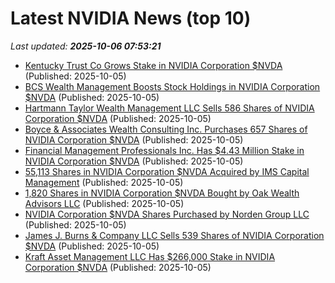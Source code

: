 # Latest NVIDIA News (top 10)
_Last updated: **2025-10-06 07:53:21**_

- [Kentucky Trust Co Grows Stake in NVIDIA Corporation $NVDA](https://www.etfdailynews.com/2025/10/05/kentucky-trust-co-grows-stake-in-nvidia-corporation-nvda/) (Published: 2025-10-05)
- [BCS Wealth Management Boosts Stock Holdings in NVIDIA Corporation $NVDA](https://www.etfdailynews.com/2025/10/05/bcs-wealth-management-boosts-stock-holdings-in-nvidia-corporation-nvda/) (Published: 2025-10-05)
- [Hartmann Taylor Wealth Management LLC Sells 586 Shares of NVIDIA Corporation $NVDA](https://www.etfdailynews.com/2025/10/05/hartmann-taylor-wealth-management-llc-sells-586-shares-of-nvidia-corporation-nvda/) (Published: 2025-10-05)
- [Boyce & Associates Wealth Consulting Inc. Purchases 657 Shares of NVIDIA Corporation $NVDA](https://www.etfdailynews.com/2025/10/05/boyce-associates-wealth-consulting-inc-purchases-657-shares-of-nvidia-corporation-nvda/) (Published: 2025-10-05)
- [Financial Management Professionals Inc. Has $4.43 Million Stake in NVIDIA Corporation $NVDA](https://www.etfdailynews.com/2025/10/05/financial-management-professionals-inc-has-4-43-million-stake-in-nvidia-corporation-nvda/) (Published: 2025-10-05)
- [55,113 Shares in NVIDIA Corporation $NVDA Acquired by IMS Capital Management](https://www.etfdailynews.com/2025/10/05/55113-shares-in-nvidia-corporation-nvda-acquired-by-ims-capital-management/) (Published: 2025-10-05)
- [1,820 Shares in NVIDIA Corporation $NVDA Bought by Oak Wealth Advisors LLC](https://www.etfdailynews.com/2025/10/05/1820-shares-in-nvidia-corporation-nvda-bought-by-oak-wealth-advisors-llc/) (Published: 2025-10-05)
- [NVIDIA Corporation $NVDA Shares Purchased by Norden Group LLC](https://www.etfdailynews.com/2025/10/05/nvidia-corporation-nvda-shares-purchased-by-norden-group-llc/) (Published: 2025-10-05)
- [James J. Burns & Company LLC Sells 539 Shares of NVIDIA Corporation $NVDA](https://www.etfdailynews.com/2025/10/05/james-j-burns-company-llc-sells-539-shares-of-nvidia-corporation-nvda/) (Published: 2025-10-05)
- [Kraft Asset Management LLC Has $266,000 Stake in NVIDIA Corporation $NVDA](https://www.etfdailynews.com/2025/10/05/kraft-asset-management-llc-has-266000-stake-in-nvidia-corporation-nvda/) (Published: 2025-10-05)
